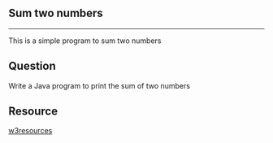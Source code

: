 ## Sum two numbers
***
This is a simple program to sum two numbers
## Question
Write a Java program to print the sum of two numbers

## Resource
[w3resources](https://www.w3resource.com/java-exercises/basic/index.php)